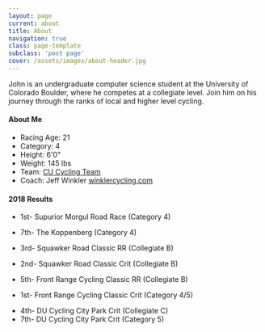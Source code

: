 ```yaml
---
layout: page
current: about
title: About
navigation: true
class: page-template
subclass: 'post page'
cover: /assets/images/about-header.jpg
---
```


John is an undergraduate computer science student at the University of Colorado Boulder, where he competes at a collegiate level. Join him on his journey through the ranks of local and higher level cycling.

#### About Me
- Racing Age: 21
- Category: 4
- Height: 6'0"
- Weight: 145 lbs
- Team: [CU Cycling Team](https://www.colorado.edu/sportsclub/cycling/)
- Coach: Jeff Winkler [winklercycling.com](http://winklercycling.com)

#### 2018 Results

- 1st- Supurior Morgul Road Race (Category 4)
- 7th- The Koppenberg (Category 4)

- 3rd- Squawker Road Classic RR (Collegiate B)
- 2nd- Squawker Road Classic Crit (Collegiate B)
<!-- - 10th- Squawker Road Classic Crit (Category 4/5) -->

- 5th- Front Range Cycling Classic RR (Collegiate B)
<!-- - 14th- Front Range Cycling Classic Crit (Collegiate B) -->
- 1st- Front Range Cycling Classic Crit (Category 4/5)

<!-- - 22nd- CSU Oval Critereum (Collegiate B) -->
- 4th- DU Cycling City Park Crit (Collegiate C)
- 7th- DU Cycling City Park Crit (Category 5)